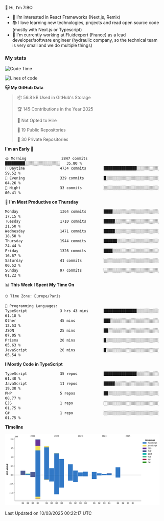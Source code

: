 👋 Hi, I’m 7IBO

- 👀 I’m interested in React Frameworks (Next.js, Remix)
- 📚 I love learning new technologies, projects and read open source code (mostly with Next.js or Typescript)
- 💼 I'm currently working at Fluidexpert (France) as a lead developer/software engineer (hydraulic company, so the technical team is very small and we do multiple things)

### My stats
<!--START_SECTION:waka-->
![Code Time](http://img.shields.io/badge/Code%20Time-1%2C050%20hrs%2035%20mins-blue)

![Lines of code](https://img.shields.io/badge/From%20Hello%20World%20I%27ve%20Written-8.4%20million%20lines%20of%20code-blue)

**🐱 My GitHub Data** 

> 📦 56.8 kB Used in GitHub's Storage 
 > 
> 🏆 145 Contributions in the Year 2025
 > 
> 🚫 Not Opted to Hire
 > 
> 📜 19 Public Repositories 
 > 
> 🔑 30 Private Repositories 
 > 
**I'm an Early 🐤** 

```text
🌞 Morning                2847 commits        █████████░░░░░░░░░░░░░░░░   35.80 % 
🌆 Daytime                4734 commits        ███████████████░░░░░░░░░░   59.52 % 
🌃 Evening                339 commits         █░░░░░░░░░░░░░░░░░░░░░░░░   04.26 % 
🌙 Night                  33 commits          ░░░░░░░░░░░░░░░░░░░░░░░░░   00.41 % 
```
📅 **I'm Most Productive on Thursday** 

```text
Monday                   1364 commits        ████░░░░░░░░░░░░░░░░░░░░░   17.15 % 
Tuesday                  1710 commits        █████░░░░░░░░░░░░░░░░░░░░   21.50 % 
Wednesday                1471 commits        █████░░░░░░░░░░░░░░░░░░░░   18.50 % 
Thursday                 1944 commits        ██████░░░░░░░░░░░░░░░░░░░   24.44 % 
Friday                   1326 commits        ████░░░░░░░░░░░░░░░░░░░░░   16.67 % 
Saturday                 41 commits          ░░░░░░░░░░░░░░░░░░░░░░░░░   00.52 % 
Sunday                   97 commits          ░░░░░░░░░░░░░░░░░░░░░░░░░   01.22 % 
```


📊 **This Week I Spent My Time On** 

```text
🕑︎ Time Zone: Europe/Paris

💬 Programming Languages: 
TypeScript               3 hrs 43 mins       ███████████████░░░░░░░░░░   61.18 % 
Other                    45 mins             ███░░░░░░░░░░░░░░░░░░░░░░   12.53 % 
JSON                     25 mins             ██░░░░░░░░░░░░░░░░░░░░░░░   07.05 % 
Prisma                   20 mins             █░░░░░░░░░░░░░░░░░░░░░░░░   05.63 % 
JavaScript               20 mins             █░░░░░░░░░░░░░░░░░░░░░░░░   05.54 % 
```

**I Mostly Code in TypeScript** 

```text
TypeScript               35 repos            ███████████████░░░░░░░░░░   61.40 % 
JavaScript               11 repos            █████░░░░░░░░░░░░░░░░░░░░   19.30 % 
PHP                      5 repos             ██░░░░░░░░░░░░░░░░░░░░░░░   08.77 % 
EJS                      1 repo              ░░░░░░░░░░░░░░░░░░░░░░░░░   01.75 % 
C#                       1 repo              ░░░░░░░░░░░░░░░░░░░░░░░░░   01.75 % 
```



**Timeline**

![Lines of Code chart](https://raw.githubusercontent.com/7IBO/7IBO/main/assets/bar_graph.png)


 Last Updated on 10/03/2025 00:22:17 UTC
<!--END_SECTION:waka-->
